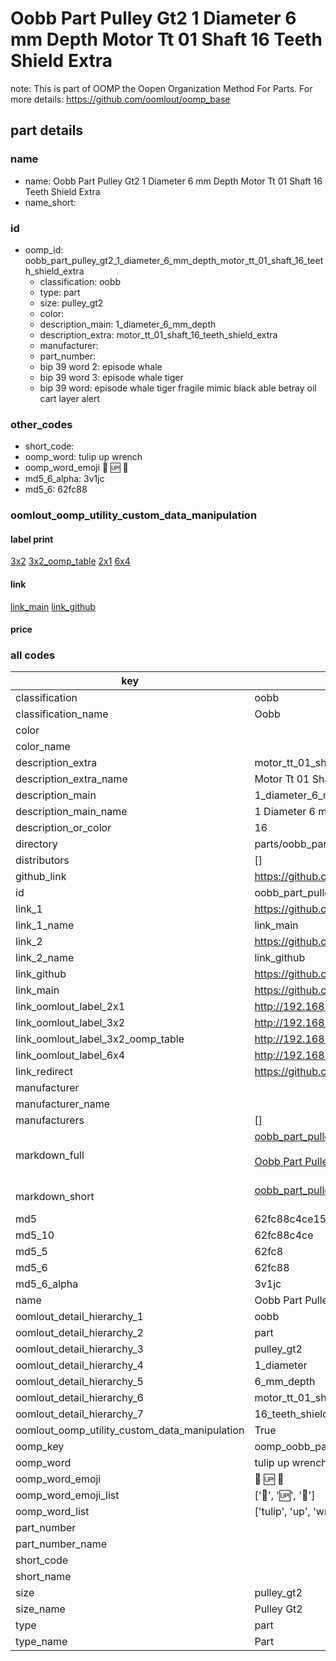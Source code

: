 # Oobb Part Pulley Gt2 1 Diameter 6 mm Depth Motor Tt 01 Shaft 16 Teeth Shield Extra  

note: This is part of OOMP the Oopen Organization Method For Parts. For more details: https://github.com/oomlout/oomp_base

##  part details
  







### name
* name: Oobb Part Pulley Gt2 1 Diameter 6 mm Depth Motor Tt 01 Shaft 16 Teeth Shield Extra
* name_short: 
### id
* oomp_id: oobb_part_pulley_gt2_1_diameter_6_mm_depth_motor_tt_01_shaft_16_teeth_shield_extra
  * classification: oobb
  * type: part
  * size: pulley_gt2
  * color: 
  * description_main: 1_diameter_6_mm_depth
  * description_extra: motor_tt_01_shaft_16_teeth_shield_extra
  * manufacturer: 
  * part_number: 
  * bip 39 word 2: episode whale
  * bip 39 word 3: episode whale tiger
  * bip 39 word: episode whale tiger fragile mimic black able betray oil cart layer alert

### other_codes
* short_code: 
* oomp_word: tulip up wrench
* oomp_word_emoji :tulip: :up: :wrench:
* md5_6_alpha: 3v1jc
* md5_6: 62fc88






### oomlout_oomp_utility_custom_data_manipulation
#### label print
[3x2](http://192.168.1.245:1112/?label=oomp%203v1jc)
[3x2_oomp_table](http://192.168.1.108:1112/?label=oomp%203v1jc)
[2x1](http://192.168.1.242:1112/?label=oomp%203v1jc)
[6x4](http://192.168.1.55:1112/?label=oomp%203v1jc)    

#### link

[link_main](https://github.com/oomlout/oomlout_oomp_version_1_messy/tree/main/parts/oobb_part_pulley_gt2_1_diameter_6_mm_depth_motor_tt_01_shaft_16_teeth_shield_extra) [link_github](https://github.com/oomlout/oomlout_oomp_version_1_messy/tree/main/parts/oobb_part_pulley_gt2_1_diameter_6_mm_depth_motor_tt_01_shaft_16_teeth_shield_extra)                             

#### price







### all codes 
| key | value |  
| --- | --- |  
| classification | oobb |  
| classification_name | Oobb |  
| color |  |  
| color_name |  |  
| description_extra | motor_tt_01_shaft_16_teeth_shield_extra |  
| description_extra_name | Motor Tt 01 Shaft 16 Teeth Shield Extra |  
| description_main | 1_diameter_6_mm_depth |  
| description_main_name | 1 Diameter 6 mm Depth |  
| description_or_color | 16 |  
| directory | parts/oobb_part_pulley_gt2_1_diameter_6_mm_depth_motor_tt_01_shaft_16_teeth_shield_extra |  
| distributors | [] |  
| github_link | https://github.com/oomlout/oomlout_oomp_part_src/tree/main/parts/oobb_part_pulley_gt2_1_diameter_6_mm_depth_motor_tt_01_shaft_16_teeth_shield_extra |  
| id | oobb_part_pulley_gt2_1_diameter_6_mm_depth_motor_tt_01_shaft_16_teeth_shield_extra |  
| link_1 | https://github.com/oomlout/oomlout_oomp_version_1_messy/tree/main/parts/oobb_part_pulley_gt2_1_diameter_6_mm_depth_motor_tt_01_shaft_16_teeth_shield_extra |  
| link_1_name | link_main |  
| link_2 | https://github.com/oomlout/oomlout_oomp_version_1_messy/tree/main/parts/oobb_part_pulley_gt2_1_diameter_6_mm_depth_motor_tt_01_shaft_16_teeth_shield_extra |  
| link_2_name | link_github |  
| link_github | https://github.com/oomlout/oomlout_oomp_version_1_messy/tree/main/parts/oobb_part_pulley_gt2_1_diameter_6_mm_depth_motor_tt_01_shaft_16_teeth_shield_extra |  
| link_main | https://github.com/oomlout/oomlout_oomp_version_1_messy/tree/main/parts/oobb_part_pulley_gt2_1_diameter_6_mm_depth_motor_tt_01_shaft_16_teeth_shield_extra |  
| link_oomlout_label_2x1 | http://192.168.1.242:1112/?label=oomp%203v1jc |  
| link_oomlout_label_3x2 | http://192.168.1.245:1112/?label=oomp%203v1jc |  
| link_oomlout_label_3x2_oomp_table | http://192.168.1.108:1112/?label=oomp%203v1jc |  
| link_oomlout_label_6x4 | http://192.168.1.55:1112/?label=oomp%203v1jc |  
| link_redirect | https://github.com/oomlout/oomlout_oomp_version_1_messy/tree/main/parts/oobb_part_pulley_gt2_1_diameter_6_mm_depth_motor_tt_01_shaft_16_teeth_shield_extra |  
| manufacturer |  |  
| manufacturer_name |  |  
| manufacturers | [] |  
| markdown_full | [oobb_part_pulley_gt2_1_diameter_6_mm_depth_motor_tt_01_shaft_16_teeth_shield_extra](none)<br>[](none)<br>[Oobb Part Pulley Gt2 1 Diameter 6 Mm Depth Motor Tt 01 Shaft 16 Teeth Shield Extra](none)<br><br> |  
| markdown_short | [oobb_part_pulley_gt2_1_diameter_6_mm_depth_motor_tt_01_shaft_16_teeth_shield_extra](none)<br><br> |  
| md5 | 62fc88c4ce1560085bc665c7c3fe6a5f |  
| md5_10 | 62fc88c4ce |  
| md5_5 | 62fc8 |  
| md5_6 | 62fc88 |  
| md5_6_alpha | 3v1jc |  
| name | Oobb Part Pulley Gt2 1 Diameter 6 mm Depth Motor Tt 01 Shaft 16 Teeth Shield Extra |  
| oomlout_detail_hierarchy_1 | oobb |  
| oomlout_detail_hierarchy_2 | part |  
| oomlout_detail_hierarchy_3 | pulley_gt2 |  
| oomlout_detail_hierarchy_4 | 1_diameter |  
| oomlout_detail_hierarchy_5 | 6_mm_depth |  
| oomlout_detail_hierarchy_6 | motor_tt_01_shaft |  
| oomlout_detail_hierarchy_7 | 16_teeth_shield_extra |  
| oomlout_oomp_utility_custom_data_manipulation | True |  
| oomp_key | oomp_oobb_part_pulley_gt2_1_diameter_6_mm_depth_motor_tt_01_shaft_16_teeth_shield_extra |  
| oomp_word | tulip up wrench |  
| oomp_word_emoji | :tulip: :up: :wrench: |  
| oomp_word_emoji_list | [':tulip:', ':up:', ':wrench:'] |  
| oomp_word_list | ['tulip', 'up', 'wrench'] |  
| part_number |  |  
| part_number_name |  |  
| short_code |  |  
| short_name |  |  
| size | pulley_gt2 |  
| size_name | Pulley Gt2 |  
| type | part |  
| type_name | Part |  
